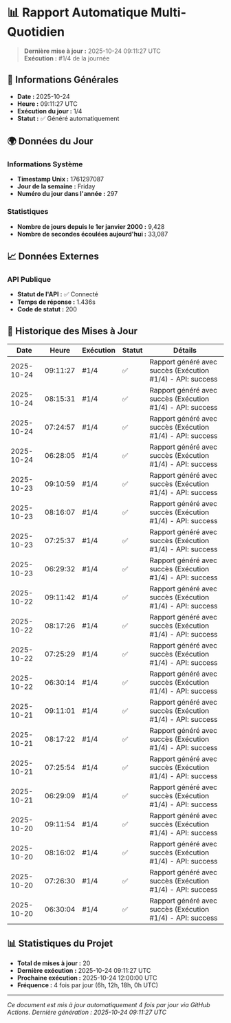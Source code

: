 # 📊 Rapport Automatique Multi-Quotidien

> **Dernière mise à jour :** 2025-10-24 09:11:27 UTC  
> **Exécution :** #1/4 de la journée

## 📅 Informations Générales

- **Date :** 2025-10-24
- **Heure :** 09:11:27 UTC
- **Exécution du jour :** 1/4
- **Statut :** ✅ Généré automatiquement

## 🌍 Données du Jour

### Informations Système
- **Timestamp Unix :** 1761297087
- **Jour de la semaine :** Friday
- **Numéro du jour dans l'année :** 297

### Statistiques
- **Nombre de jours depuis le 1er janvier 2000 :** 9,428
- **Nombre de secondes écoulées aujourd'hui :** 33,087

## 📈 Données Externes

### API Publique
- **Statut de l'API :** ✅ Connecté
- **Temps de réponse :** 1.436s
- **Code de statut :** 200

## 🔄 Historique des Mises à Jour

| Date | Heure | Exécution | Statut | Détails |
|------|-------|-----------|--------|---------|
| 2025-10-24 | 09:11:27 | #1/4 | ✅ | Rapport généré avec succès (Exécution #1/4) - API: success |
| 2025-10-24 | 08:15:31 | #1/4 | ✅ | Rapport généré avec succès (Exécution #1/4) - API: success |
| 2025-10-24 | 07:24:57 | #1/4 | ✅ | Rapport généré avec succès (Exécution #1/4) - API: success |
| 2025-10-24 | 06:28:05 | #1/4 | ✅ | Rapport généré avec succès (Exécution #1/4) - API: success |
| 2025-10-23 | 09:10:59 | #1/4 | ✅ | Rapport généré avec succès (Exécution #1/4) - API: success |
| 2025-10-23 | 08:16:07 | #1/4 | ✅ | Rapport généré avec succès (Exécution #1/4) - API: success |
| 2025-10-23 | 07:25:37 | #1/4 | ✅ | Rapport généré avec succès (Exécution #1/4) - API: success |
| 2025-10-23 | 06:29:32 | #1/4 | ✅ | Rapport généré avec succès (Exécution #1/4) - API: success |
| 2025-10-22 | 09:11:42 | #1/4 | ✅ | Rapport généré avec succès (Exécution #1/4) - API: success |
| 2025-10-22 | 08:17:26 | #1/4 | ✅ | Rapport généré avec succès (Exécution #1/4) - API: success |
| 2025-10-22 | 07:25:29 | #1/4 | ✅ | Rapport généré avec succès (Exécution #1/4) - API: success |
| 2025-10-22 | 06:30:14 | #1/4 | ✅ | Rapport généré avec succès (Exécution #1/4) - API: success |
| 2025-10-21 | 09:11:01 | #1/4 | ✅ | Rapport généré avec succès (Exécution #1/4) - API: success |
| 2025-10-21 | 08:17:22 | #1/4 | ✅ | Rapport généré avec succès (Exécution #1/4) - API: success |
| 2025-10-21 | 07:25:54 | #1/4 | ✅ | Rapport généré avec succès (Exécution #1/4) - API: success |
| 2025-10-21 | 06:29:09 | #1/4 | ✅ | Rapport généré avec succès (Exécution #1/4) - API: success |
| 2025-10-20 | 09:11:54 | #1/4 | ✅ | Rapport généré avec succès (Exécution #1/4) - API: success |
| 2025-10-20 | 08:16:02 | #1/4 | ✅ | Rapport généré avec succès (Exécution #1/4) - API: success |
| 2025-10-20 | 07:26:30 | #1/4 | ✅ | Rapport généré avec succès (Exécution #1/4) - API: success |
| 2025-10-20 | 06:30:04 | #1/4 | ✅ | Rapport généré avec succès (Exécution #1/4) - API: success |

## 📊 Statistiques du Projet

- **Total de mises à jour :** 20
- **Dernière exécution :** 2025-10-24 09:11:27 UTC
- **Prochaine exécution :** 2025-10-24 12:00:00 UTC
- **Fréquence :** 4 fois par jour (6h, 12h, 18h, 0h UTC)

---

*Ce document est mis à jour automatiquement 4 fois par jour via GitHub Actions.*
*Dernière génération : 2025-10-24 09:11:27 UTC*

